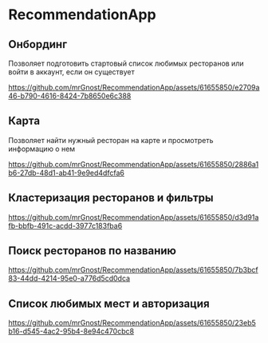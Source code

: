 # RecommendationApp

## Онбординг
Позволяет подготовить стартовый список любимых ресторанов или войти в аккаунт, если он существует

https://github.com/mrGnost/RecommendationApp/assets/61655850/e2709a46-b790-4616-8424-7b8650e6c388

## Карта
Позволяет найти нужный ресторан на карте и просмотреть информацию о нем

https://github.com/mrGnost/RecommendationApp/assets/61655850/2886a1b6-27db-48d1-ab41-9e9ed4dfcfa6

## Кластеризация ресторанов и фильтры

https://github.com/mrGnost/RecommendationApp/assets/61655850/d3d91afb-bbfb-491c-acdd-3977c183fba6

## Поиск ресторанов по названию

https://github.com/mrGnost/RecommendationApp/assets/61655850/7b3bcf83-44dd-4214-95e0-a776d5cd0dca

## Список любимых мест и авторизация

https://github.com/mrGnost/RecommendationApp/assets/61655850/23eb5b16-d545-4ac2-95b4-8e94c470cbc8


